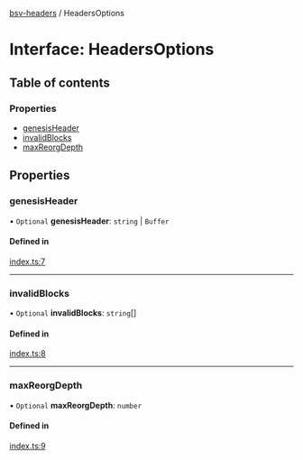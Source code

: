 [bsv-headers](../README.md) / HeadersOptions

# Interface: HeadersOptions

## Table of contents

### Properties

- [genesisHeader](HeadersOptions.md#genesisheader)
- [invalidBlocks](HeadersOptions.md#invalidblocks)
- [maxReorgDepth](HeadersOptions.md#maxreorgdepth)

## Properties

### genesisHeader

• `Optional` **genesisHeader**: `string` \| `Buffer`

#### Defined in

[index.ts:7](https://github.com/kevinejohn/bsv-headers/blob/master/src/index.ts#L7)

---

### invalidBlocks

• `Optional` **invalidBlocks**: `string`[]

#### Defined in

[index.ts:8](https://github.com/kevinejohn/bsv-headers/blob/master/src/index.ts#L8)

---

### maxReorgDepth

• `Optional` **maxReorgDepth**: `number`

#### Defined in

[index.ts:9](https://github.com/kevinejohn/bsv-headers/blob/master/src/index.ts#L9)
